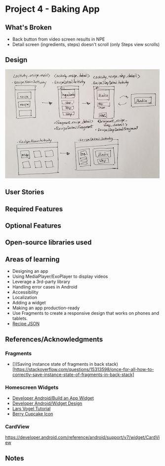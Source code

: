 # Project 4 - Baking App

## What's Broken
- Back button from video screen results in NPE
- Detail screen (ingredients, steps) doesn't scroll (only Steps view scrolls)

## Design
<img src='BakingApp_design.jpg' title='Design' width='500' alt='Design' />

## User Stories

## Required Features

## Optional Features

## Open-source libraries used

## Areas of learning
- Designing an app
- Using MediaPlayer/ExoPlayer to display videos
- Leverage a 3rd-party library
- Handling error cases in Android 
- Accessibility
- Localization
- Adding a widget
- Making an app production-ready
- Use Fragments to create a responsive design that works on phones and tablets.
- [Recipe JSON](https://d17h27t6h515a5.cloudfront.net/topher/2017/May/59121517_baking/baking.json)

## References/Acknowledgments
### Fragments
- [](Saving instance state of fragments in back stack)[https://stackoverflow.com/questions/15313598/once-for-all-how-to-correctly-save-instance-state-of-fragments-in-back-stack]
### Homescreen Widgets
- [Developer Android/Build an App Widget](https://developer.android.com/guide/topics/appwidgets/)
- [Developer Android/Widget Design](https://developer.android.com/guide/practices/ui_guidelines/widget_design)
- [Lars Vogel Tutorial](http://www.vogella.com/tutorials/AndroidWidgets/article.html)
- [Berry Cupcake Icon](http://www.iconarchive.com/show/aka-acid-icons-by-archigraphs/Berry-Cupcake-icon.html)
### CardView
https://developer.android.com/reference/android/support/v7/widget/CardView


## Notes
